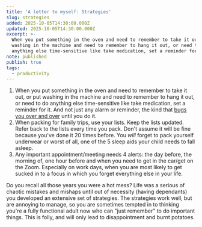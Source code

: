 ```yaml
---
title: 'A letter to myself: Strategies'
slug: strategies
added: 2025-10-05T14:30:00.000Z
updated: 2025-10-05T14:30:00.000Z
excerpt: >-
  When you put something in the oven and need to remember to take it out, or put
  washing in the machine and need to remember to hang it out, or need to do
  anything else time-sensitive like take medication, set a reminder for it.
note: published
publish: true
tags:
  - productivity
---
```


1. When you put something in the oven and need to remember to take it out, or put washing in the machine and need to remember to hang it out, or need to do anything else time-sensitive like take medication, set a reminder for it. And not just any alarm or reminder, the kind that [bugs you over and over](https://www.dueapp.com/) until you do it.
2. When packing for family trips, use your lists. Keep the lists updated. Refer back to the lists every time you pack. Don't assume it will be fine because you've done it 20 times before. You *will* forget to pack yourself underwear or worst of all, one of the 5 sleep aids your child needs to fall asleep.
3. Any important appointment/meeting needs 4 alerts: the day before, the morning of, one hour before and when you need to get in the car/get on the Zoom. Especially on work days, when you are most likely to get sucked in to a focus in which you forget everything else in your life.


Do you recall all those years you were a hot mess? Life was a serious of chaotic mistakes and mishaps until out of necessity (having dependants) you developed an extensive set of strategies. The strategies work well, but are annoying to manage, so you are sometimes tempted in to thinking you're a fully functional adult now who can "just remember" to do important things. This is folly, and will only lead to disappointment and burnt potatoes.
